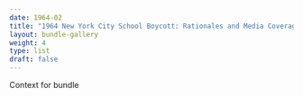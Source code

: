 ```yaml
---
date: 1964-02
title: "1964 New York City School Boycott: Rationales and Media Coverage"
layout: bundle-gallery
weight: 4
type: list
draft: false
---
```

Context for bundle
